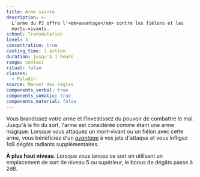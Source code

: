 ```yaml
---
title: Arme sainte
description: >-
  L'arme du PJ offre l'<em>avantage</em> contre les fiélons et les
  morts-vivants.
school: Transmutation
level: 3
concentration: true
casting_time: 1 action
duration: jusqu'à 1 heure
range: contact
ritual: false
classes:
  - Paladin
source: Manuel des règles
components_verbal: true
components_somatic: true
components_material: false
---
```

Vous brandissez votre arme et l'investissez du pouvoir de combattre le mal. Jusqu'à la fin du sort, l'arme est considérée comme étant une arme magique. Lorsque vous attaquez un mort-vivant ou un fiélon avec cette arme, vous bénéficiez d'un [_avantage_](/utiliser-les-caracteristiques/#avantage-et-desavantage) à vos jets d'attaque et vous infligez 1d8 dégâts radiants supplémentaires.

**À plus haut niveau**. Lorsque vous lancez ce sort en utilisant un emplacement de sort de niveau 5 ou supérieur, le bonus de dégâts passe à 2d8.
